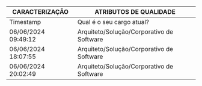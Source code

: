 | CARACTERIZAÇÃO      | ATRIBUTOS DE QUALIDADE                    |
| ------------------- | ----------------------------------------- |
| Timestamp           | Qual é o seu cargo atual?                 | Há quanto meses você trabalha com arquitetura de software? | Qual é o domínio principal de aplicação do software da empresa que trabalha (por exemplo, finanças, saúde, educação, etc.)? | Você leva em conta as características e subcaracterísticas de qualidade definidas pela ISO/IEC 25010 ao criar ou manter produtos de software? | Você aplica estratégias de táticas arquiteturais ao criar ou manter produtos de software? | Você utiliza a metodologia Attribute Driven Design (ADD) para criar e manter produtos de software? | Você mede a maturidade da arquitetura de seu software? | Como você mede a maturidade da arquitetura de seu software? | Você possui um roadmap de evolução da arquitetura do software? | Como é feito o roadmap de evolução da arquitetura do software e o que é considerado? | Ao criar ou manter um produto de software, quais estratégias e práticas arquiteturais são levadas em conta para habilitar o atributo de qualidade de adequação funcional, característica da seção 3.1 da ISO/IEC 25010:2023? Considere as seguintes subcaracterísticas: completude funcional, correção funcional e adequação funcional. (Considerar principalmente documentações, processos, experimentos técnicos e casos de estudo) | Ao criar ou manter um produto de software, quais estratégias e práticas arquiteturais são levadas em conta para habilitar o atributo de qualidade de eficiência de desempenho, característica da seção 3.2 da ISO/IEC 25010:2023? Considere as seguintes subcaracterísticas: comportamento temporal, utilização de recursos e capacidade. (Considerar métodos, técnicas, práticas, tecnologias, frameworks, ferramentas e/ou processos) | Ao criar ou manter um produto de software, quais estratégias e práticas arquiteturais são levadas em conta para habilitar o atributo de qualidade de compatibilidade, característica da seção 3.3 da ISO/IEC 25010:2023? Considere as seguintes subcaracterísticas: coexistência e interoperabilidade. (Considerar métodos, técnicas, práticas, tecnologias, frameworks, ferramentas e/ou processos) | Ao criar ou manter um produto de software, quais estratégias e práticas arquiteturais são levadas em conta para habilitar o atributo de qualidade de capacidade de interação, característica da seção 3.4 da ISO/IEC 25010:2023? Considere as seguintes subcaracterísticas: reconhecibilidade da adequação, aprendizagem, operabilidade, proteção contra erros do usuário, engajamento do usuário, inclusividade, assistência ao usuário e auto-descrição. (Considerar principalmente documentações, processos, experimentos técnicos e casos de estudo) | Ao criar ou manter um produto de software, quais estratégias e práticas arquiteturais são levadas em conta para habilitar o atributo de qualidade de confiabilidade, característica da seção 3.5 da ISO/IEC 25010:2023? Considere as seguintes subcaracterísticas: ausência de falhas, disponibilidade, tolerância a falhas e recuperabilidade. (Considerar métodos, técnicas, práticas, tecnologias, frameworks, ferramentas e/ou processos) | Ao criar ou manter um produto de software, quais estratégias e práticas arquiteturais são levadas em conta para habilitar o atributo de qualidade de segurança (security), característica da seção 3.6 da ISO/IEC 25010:2023? Considere as seguintes subcaracterísticas: confidencialidade, integridade, não-repúdio, responsabilidade, autenticidade, resistência. (Considerar métodos, técnicas, práticas, tecnologias, frameworks, ferramentas e/ou processos) | Ao criar ou manter um produto de software, quais estratégias e práticas arquiteturais são levadas em conta para habilitar o atributo de qualidade de manutenibilidade, característica da seção 3.7 da ISO/IEC 25010:2023? Considere as seguintes subcaracterísticas: modularidade, reusabilidade, analisabilidade, modificabilidade, testabilidade. (Considerar métodos, técnicas, práticas, tecnologias, frameworks, ferramentas e/ou processos) | Ao criar ou manter um produto de software, quais estratégias e práticas arquiteturais são levadas em conta para habilitar o atributo de qualidade de flexibilidade, característica da seção 3.8 da ISO/IEC 25010:2023? Considere as seguintes subcaracterísticas: adaptabilidade, escalabilidade, instalabilidade e substituibilidade. (Considerar métodos, técnicas, práticas, tecnologias, frameworks, ferramentas e/ou processos) | Ao criar ou manter um produto de software, quais estratégias e práticas arquiteturais são levadas em conta para habilitar o atributo de qualidade de segurança (safety), característica da seção 3.9 da ISO/IEC 25010:2023? Considere as seguintes subcaracterísticas: restrição operacional, identificação de risco, à prova de falhas, aviso de perigo e integração segura. (Considerar métodos, técnicas, práticas, tecnologias, frameworks, ferramentas e/ou processos) | Ao criar ou manter um produto de software, quais estratégias e práticas arquiteturais são levadas em conta para habilitar o atributo de qualidade de eficiência energética, citado no livro Software Architecture in Practice, 4ª edição, de Len Bass, Paul Clements, Rick Kazman? (Considerar métodos, técnicas, práticas, tecnologias, frameworks, ferramentas e/ou processos) | As perguntas feitas neste questionário são coerentes? Se houver alguma sugestão de melhoria para as perguntas apresentadas, responda abaixo. | Houve alguma dificuldade em responder este questionário? |
| 06/06/2024 09:49:12 | Arquiteto/Solução/Corporativo de Software | 36 | Financeiro | Não | Sim | Não | Não |  | Não |  | Testes funcionais | Testes de carga e performance | Testes de integração e end to end | Conformidade com WCAG | Monitoramento, uso de infraestrutura com redundância e uso de técnicas como fallback, etc. | Levantamento de riscos, conformidade com LGPD e WASP | Documentação, uso de portal centralizador das informações (ex. backstage), OpenAPI para documentar APIs. | Uso de componentes de infraestrutura que permitem escala (ex. Kubernetes) | São analisados por time especializado. | Não são considerados | Sim são | Sim, tempo para elaborar as respostas. |
| 06/06/2024 18:07:55 | Arquiteto/Solução/Corporativo de Software | 28 | Financeiro | Sim | Sim | Não | Não |  | Sim | Considerado o desacoplamento, aplicando conceitos SOLID, apenas com dependências fracas (bibliotecas, frameworks) e como consequência, aumentar a testabilidade. Em seguida a capacidade de escalonamento e tolerância a falhas. | Um método utilizado é o teste de mesa para verificar se a funcionalidade atende ao contexto proposto. Uma das técnicas é estudar o comportamento da funcionalidade para validar se os requisitos foram atendidos e se tem coesão. Testes de unidade, testes funcionais e testes de integração são realizados, usando frameworks de automação. Testes de aceitação são realizados de forma manual, verificando o comportamento da funcionalidade junto com os stackholders. E o processo é de interação contínua para validação do que está sendo entregue. | Estratégia de escolha se o software será distribuído ou não, conforme a necessidade apresentada. Em seguida, é avaliado o protocolo de comunicação (HTTP, GRPC, AMQP) entre aplicações, os tipos de armazenamento de dados. Em seguida é definido o modelo de arquitetura do software (hexagonal, camadas, Single Page Applications) e a separação de componentes. A fase de programação é voltada a performance. Durante a entrega dos componentes, são realizados testes de carga a fim de mensurar a capacidade e desempenho. | Escolha do protocolo de comunicação e formato de dados para troca de mensagens na camada de Adapter. Estabelecer mais de um modelo de comunicação, para integrações que tenham aplicado um protocolo e modelo de mensagens diferente. Aplicar técnicas de Mock com ferramentas ou frameworks já existentes (Postman, MockServer). Realizar testes de contrato e integração. | Garantir a consistência do software, inclusive a camada de interface gráfica (padronização de componentes visuais e comportamentos). Aplicar técnicas de design responsivo, acessibilidade, aplicar técnicas de User Experience para o público de clientes. Desenvolver validações e mensagens de erros coesas para toda entrada de dados do software. Realizar testes de caixa preta na camada de interface. | Definir o uso de recursos em uma Cloud. Utilizar bibliotecas para conectar nos recursos externos para ter resiliência, Circuit Break, técnicas de cache, aplicar comunicação por filas de mensagens, realizar testes de unidade e testes de integração. | Escolher protocolo de autenticação e autorização. Usar modelo de dados de acordo com o contexto (relacional e normalizada ou não relacional), aplicar técnicas de persistência por unidade (sagas, unit of work), aplicar princípio do menor privilégio. | Diminuir ao máximo o acoplamento de classes e componentes. Aplicar princípios e padrões de projetos: responsabilidade única, prefira composição à herança, ocultamento de informação, aberto para extensão e fechado para alteração. Aplicar o princípio de Demeter. Aplicar esses princípios, junto com a segregação de interfaces e inversão de dependência para aumentar a testabilidade. Usar ferramentas de análise de código. | Conteinerização do software (Docker, Podman), uso de cluster em Cloud e gerenciamento de containers. Comunicação entre aplicações por barramento de mensagens. | Restrição na permissão de acessos, proteção e mascaramento de dados sensíveis e protocolo de comunicação seguro entre aplicações. Identificação de risco e aviso de perigo não estão sendo consideradas | Gerenciamento de dependências entre componentes para evitar a demora durante o build do software. Testes de unidade, contrato e integração que executem rápido. Uso de tecnologias que a equipe tenha conhecimento ou período hábil para adquirir conhecimento. Ambiente de infraestrutura estável | O questionário é extenso. Não ficou claro se as respostas esperadas sobre técnicas de arquitetura, deveriam ser baseadas no livro que é citado na última pergunta. Pode dar o entendimento de que as respostas deveriam ser baseadas no conteúdo mais teórico, porém as minhas respostas foram no conteúdo prático do contexto atual da empresa que trabalho. | Apenas já última pergunta, fiz o download do livro pra entender o contexto. Porém, quem já leu esse livro não vai ter dificuldades. |
| 06/06/2024 20:02:49 | Arquiteto/Solução/Corporativo de Software | 120 | Indústria de Hardware | Sim | Sim | Não | Sim | Quando CMMI, nível 2. Como métricas complementares que auxiliam na avaliação da maturidade da arquitetura, são avaliados desempenho, escalabilidade, manutenibilidade, segurança e confiabilidade. Presença e qualidade da documentação (ARC42, C4), revisões de arquitetura, aderência aos padrões. E, como forma de prevenção, na esteira de desenvolvimento são implementados "Gates" de qualidade do código, como Complexidade Ciclomática máxima, Cobertura de testes mínima, mutação de testes. DORA também é excelente e será adotada nas próximas semanas. | Não |  | em tempo de desenvolvimento, testes unitários e mutação. Em tempo de homologação, testes funcionais e, conforme o caso, testes de regressão ou manuais. Importante: uma vez que seja necessário realizar testes manuais, é considerado se vale a pena automatizar caso a necessidade de testar seja frequente ou não, caso seja esporádico. Estou estudando uma forma de aplicar uma avaliação de adequação de código com relação às especificações funcionais, utilizando LLM. | métricas de testes de performance e carga, normalmente utilizando K6 ou JMeter, quando possível em conjunto com Chaos Engineering. Uma vez estabelecidos os parâmetros adequados a cada situação, adiciona-se o acompanhamento via telemetria (OpenTelemetry, Prometheus, Grafana, Jagger, Azure Application Insights). Tais indicadores são avaliados regularmente, monitorados com thresholds para disparo de alarmes, e ocasionalmente, dependendo da capacidade e da necessidade, monitoramento por IA para detecção de anomalias. | Escolhemos protocolos de comunicação conhecidos e amplamente aplicados, como rest, https, amqp, grpc. Implementamos testes de integração automatizados, executados diretamente na esteira CI/CD, Postman, SoapUI, JUnit. Utilização de padrões de documentação, como OpenAPI, Swagger. Utilizamos payloads em formatos simples, como JSON, YAML. Os sistemas são escritos em linguagens multi-plataforma, como .NET, Java, Rust, Python, respeitando as necessidades de cada situação. Normalmente, construimos software que possa ser containerizado facilmente, o que já direciona todo o desenvolvimento para atender essa característica da 25010. | Essa, normalmente, fica muito atrelada ao front-end. Utilizamos elementos de tela (menu, hamburger, textbox, dropbox, datepicker, etc), posicionamento (menu lateral, menu top, header, footer, etc), cores, localizações (EN-US, PT-BR), mensagens, nomes, fontes, tamanhos, seguindo um padrão já estabelecido, sem reinventar a roda, sempre que possível (ocasionalmente o cliente quer "inovar"). Utilizamos ainda, testes unitários tanto no back, quanto no front, e, quando cabível, testes com Selenium. As mensagens do sistema que venham a ser exibidas ao usuário, tanto em momento de erro, quando em operação normal, são aprovadas antes de entrar em produção. Dependendo do sistema, são criados vários artefatos de apoio, como manuais, wikis, faqs, vídeos, tanto para operação, quanto para sustentação do sistema. Em conjunto, a observabilidade é fundamental, onde conforme a necessidade, existem implementadas trilhas de auditoria, rastreabilidade/trace de operações. Assim, quando eventualmente um problema acontece, a mensagem exibida ao usuário conterá uma explicação plausível, com um indicador único que pode ser utilizado para correlacionar aquele momento com as logs e traces, e assim chegar rapidamente na causa raiz. A qual então será devidamente corrigida e, muito provavelmente, novos testes serão adicionados nas esteiras para prevenir a mesma situação no futuro. | Coleta de indicadores a partir de telemetria. Cada sistema tem uma necessidade específica e propósito específico que são levadas em consideração para adequar à essa característica da 25010. Normalmente, sistemas conteinerizados oferecem flexibilidade excelente neste ponto. Ausência de falhas é uma característica que só é possível almejar. A prevenção contra falhas entra aqui, na forma de testes, code review, static code analysis, experiência do desenvolvedor, sabedoria, iluminação divina, sorte na hora de distribuir as atividades para o time trabalhar, etc. Disponibilidade é uma característica que existem inúmeras maneiras de resolver, normalmente, pods num Kubernetes ou cluster já é suficiente. Raramente, uma aplicação precisa de uma disponibilidade maior que os "five nines". Health checks são implementados no caso de containers, heartbeat no caso de cluster. Tolerância a falhas já é uma característica que é reforçada já na escrita do código. Os sistemas são feitos já pensando em falhas intermitentes, temporárias, curtas ou longas, nos diversos pontos que o compõe. De acordo com cada ponto de falha, uma alternativa é implementada. Como, por exemplo, transações com banco de dados, orientação à eventos, patterns de retentiva, circuit-breaker, outbox, graceful degradation, são as mais frequentes. Tolerância à falhas dá pra escrever um livro de 800 páginas e ainda assim ficar faltando coisa, cada sistema tem uma coisinha mardita única pra atrapalhar de uma forma diferente. Recuperabilidade é outro caso de 800 páginas, mas em resumo, canary deploy, blue/green, second-site, multi-cloud, DRPs, SRE capacitado, são as mais frequentes. É, Confiabilidade é provavelmente o atributo mais sensível da 25010. | <br>Criptografia para proteger dados sensíveis, com o algoritmo adequado para cada situação. Implementação de políticas de controle de acesso (RBAC/ABAC).Mascaramento de dados de acordo com a audiência, canal, modelo de persistência, e modelo de trânsito. Versionamento de código. Modelos de persistência de dados que garantam a integridade dos dados, de acordo com o nível necessário. Trilha de auditoria e rastreabilidade de dados e processamentos específicos. Assinaturas, checksums e hashing de dados, arquivos, documentos, imagens, e até payloads de mensagens, conforme necessário. Autenticação e autorização, Least Privilege Principle, MFA, SSO, JWT, políticas de senha. SRE, tem gente que gosta de chamar de devsecops, mas é a mesma coisa. O importante é o pessoal estar qualificado, aplicar regularmente patches de segurança, realizar (ou contratar) testes de penetração, treinamento contínuo em segurança. Ferramentas, que eu lembro de cabeça: git, KeyVault, Elasticsearch, Logstash, Kibana (ELK Stack), IAM, Cognito, Azure Entra ID, AD, LDAP, OAuth, OpenID Connect, SAML, Kerberos, Auth0, WAF, IDS/IPS. | Microservices Architecture, Event-Driven Architecture, Monolithic Architecture (sim, monolito), Serverless Architecture (Functions, basicamente), Component-Based Development (CBD), Design Patterns, Static Code Analysis, Code Metrics, Refactoring, Dependency Injection, Unit Testing, Integration Testing, Separation of Concerns (SoC), Encapsulation, Least Privilege Principle, Data Masking, Library Management, Code Refactoring, Code Reviews, Logging and Monitoring, CI/CD, Versionamento, TDD, Chaos Engineering.<br><br>SonarQube, K6, Mutação, Git, ESLint, Jenkins, Travis CI, GitLab, Azure DevOps, Kubernetes, MiniKube, Docker, Elasticsearch, Logstash, Kibana, Azure AD, OWASP ZAP, Snort, Gremlin (Chaos Engineering), AWS Fault Injection Simulator, Nessus, Fortify Static Code Analyzer (é meio ruim), OWASP Dependency-Check<br><br>Scrum, Kanban, DevOps Practices, CI/CD, logs detalhados e monitoramento contínuo, registro e gerenciamento de incidentes, com JIRA e ServiceNow. | Microservices, Design Modular, Loose Coupling, Component-Based Development (CBD), Design Patterns, Teste de escala, Balanceamento de carga, Containerização, Blue-Green Deployment, Canary Releases, Rolling Updates, Infrastructure as Code (IaC), CI/CD, Agile (algumas partes), Refactoring, Code Reviews, TDD, DevOps, Automação de testes, Monitoramento, observabilidade, Versionamento de código.<br><br>Docker, Kubernetes, MiniKube, Terraform, AWS CloudFormation, Microsoft Azure Resource Manager, Kafka, Azure Event Hubs, RabbitMQ, Azure Service Bus, Prometheus, Grafana, Jenkins, GitLab, Selenium, JUnit, Swagger, Postman, ELK Stack, SonarQube, AWS Lambda, Azure Functions.<br><br>Scrum, Kanban, DevOps, SRE, Incident Management, Change Management (GMUDs dozinferno), Release Management, Configuration Management, Capacity Planning, Disaster Recovery Planning, Auditoria de Segurança regular, Automação de testes, Análises Post-Mortem, Continuous Improvement, Lean Software Development, Root Cause Analysis, Value Stream Mapping, Automação de Deploy. | Avaliação de riscos, Ferramentas de análise estática de código, Especificação de requisitos de segurança, Auditorias de segurança, Treinamento de segurança, Relatório e análise de incidentes, Monitoramento contínuo, Separation of Concerns, Controle de acesso, Ferramentas de integração contínua, Gestão de mudanças, Gestão de configuração, Melhoria contínua, Gerenciamento de incidentes, Análise de causa raiz | Mas nem nunca na vida ninguém pensa nesse tipo de coisa. Cê tá é louco. | São coerentes, mas relativamente simplistas, no sentido de apenas coletar os dados brutos, com livre digitação, de uma ISO relativamente conhecida. Não tenho muito conhecimento do objetivo final ou como estas informações serão compiladas. Mas me parece que vai ser difícil extrair informações das respostas. Talvez eu tivesse optado por um questionário mais sofisticado que facilitasse a classificação, sumarização e análise posterior. Talvez eu tivesse optado por uma IA que extraísse o conhecimento e relacionamentos (de nada pela dica de analisar com Knowledge Graph). | sim. A resposta para cada pergunta é tão livre que pode se extender indefinidamente. Com base nisso, é preciso responder resumindo, pegando as coisas mais relevantes, tirando a média de umas coisas, ignorando outras. O que me custou bons 58 minutos, no final do dia, com preguiça, mas fiz porque o Manoel pediu com jeitinho. |
